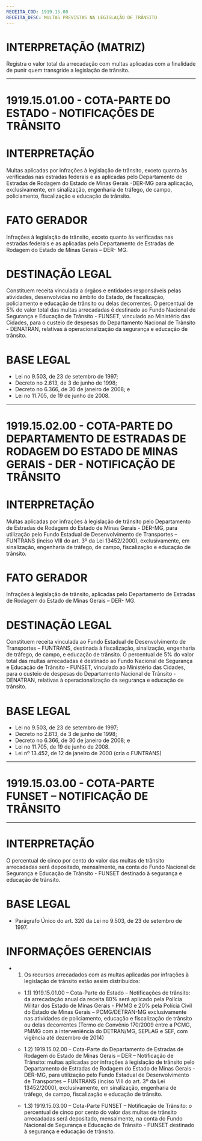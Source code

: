 ```yaml
---
RECEITA_COD: 1919.15.00 
RECEITA_DESC: MULTAS PREVISTAS NA LEGISLAÇÃO DE TRÂNSITO
---
```


# INTERPRETAÇÃO (MATRIZ)
Registra o valor total da arrecadação com multas aplicadas com a finalidade de 
punir quem transgride a legislação de trânsito.

---
# 1919.15.01.00 - COTA-PARTE DO ESTADO - NOTIFICAÇÕES DE TRÂNSITO

# INTERPRETAÇÃO
Multas aplicadas por infrações à legislação de trânsito, exceto quanto às verificadas nas estradas federais e as aplicadas pelo Departamento de Estradas de Rodagem do Estado de Minas Gerais -DER-MG para aplicação, exclusivamente, em sinalização, engenharia de tráfego, de campo, policiamento, fiscalização e educação de trânsito.

# FATO GERADOR
Infrações à legislação de trânsito, exceto quanto às verificadas nas estradas federais e as aplicadas pelo Departamento de Estradas de Rodagem do Estado de Minas Gerais – DER- MG.

# DESTINAÇÃO LEGAL
Constituem receita vinculada a órgãos e entidades responsáveis pelas atividades, desenvolvidas no âmbito do Estado, de fiscalização, policiamento e educação de trânsito ou delas decorrentes.
O percentual de 5% do valor total das multas arrecadadas é destinado ao Fundo Nacional de Segurança e Educação de Trânsito - FUNSET, vinculado ao Ministério das Cidades, para o custeio de despesas do Departamento Nacional de Trânsito - DENATRAN, relativas à operacionalização da segurança e educação de trânsito.

# BASE LEGAL
- Lei no 9.503, de 23 de setembro de 1997;
- Decreto no 2.613, de 3 de junho de 1998;
- Decreto no 6.366, de 30 de janeiro de 2008; e
- Lei no 11.705, de 19 de junho de 2008.

---
# 1919.15.02.00 - COTA-PARTE DO DEPARTAMENTO DE ESTRADAS DE RODAGEM DO ESTADO DE MINAS GERAIS - DER - NOTIFICAÇÃO DE TRÂNSITO


# INTERPRETAÇÃO
Multas aplicadas por infrações à legislação de trânsito pelo Departamento de Estradas de Rodagem do Estado de Minas Gerais - DER-MG, para utilização pelo Fundo Estadual de Desenvolvimento de Transportes – FUNTRANS (inciso VIII do art. 3º da Lei 13452/2000), exclusivamente, em sinalização, engenharia de tráfego, de campo, fiscalização e educação de trânsito.

# FATO GERADOR
Infrações à legislação de trânsito, aplicadas pelo Departamento de Estradas de Rodagem do Estado de Minas Gerais – DER- MG.

# DESTINAÇÃO LEGAL
Constituem receita vinculada ao Fundo Estadual de Desenvolvimento de Transportes – FUNTRANS, destinada à fiscalização, sinalização, engenharia de tráfego, de campo, e educação de trânsito.
O percentual de 5% do valor total das multas arrecadadas é destinado ao Fundo Nacional de Segurança e Educação de Trânsito - FUNSET, vinculado ao Ministério das Cidades, para o custeio de despesas do Departamento Nacional de Trânsito - DENATRAN, relativas à operacionalização da segurança e educação de trânsito.

# BASE LEGAL
- Lei no 9.503, de 23 de setembro de 1997;
- Decreto no 2.613, de 3 de junho de 1998;
- Decreto no 6.366, de 30 de janeiro de 2008; e
- Lei no 11.705, de 19 de junho de 2008.
- Lei nº 13.452, de 12 de janeiro de 2000 (cria o FUNTRANS)

---
# 1919.15.03.00 - COTA-PARTE FUNSET – NOTIFICAÇÃO DE TRÂNSITO
---

# INTERPRETAÇÃO

O percentual de cinco por cento do valor das multas de trânsito arrecadadas será depositado, mensalmente, na conta do Fundo Nacional de Segurança e Educação de Trânsito - FUNSET destinado à segurança e educação de trânsito.

# BASE LEGAL
- Parágrafo Único do art. 320 da Lei no 9.503, de 23 de setembro de 1997.

# INFORMAÇÕES GERENCIAIS

- 1)  Os recursos arrecadados com as multas aplicadas por infrações à legislação de trânsito estão assim distribuídos:

    - 1.1) 1919.15.01.00 – Cota-Parte do Estado – Notificações de trânsito: da arrecadação anual da receita 80% será aplicado pela Polícia Militar dos Estado de Minas Gerais - PMMG e 20% pela Polícia Civil do Estado de Minas Gerais – PCMG/DETRAN-MG exclusivamente nas atividades de policiamento, educação e fiscalização de trânsito ou delas decorrentes (Termo de Convênio 170/2009 entre a PCMG, PMMG com a interveniência do DETRAN/MG, SEPLAG e SEF, com vigência até dezembro de 2014)

    - 1.2) 1919.15.02.00 – Cota-Parte do Departamento de Estradas de Rodagem do Estado de Minas Gerais – DER – Notificação de Trânsito: multas aplicadas por infrações à legislação de trânsito pelo Departamento de Estradas de Rodagem do Estado de Minas Gerais - DER-MG, para utilização pelo Fundo Estadual de Desenvolvimento de Transportes – FUNTRANS (inciso VIII do art. 3º da Lei 13452/2000), exclusivamente, em sinalização, engenharia de tráfego, de campo, fiscalização e educação de trânsito.

    - 1.3) 1919.15.03.00 – Cota-Parte FUNSET – Notificação de Trânsito: o percentual de cinco por cento do valor das multas de trânsito arrecadadas será depositado, mensalmente, na conta do Fundo Nacional de Segurança e Educação de Trânsito - FUNSET destinado à segurança e educação de trânsito.
